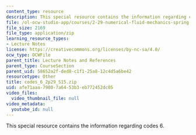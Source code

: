 ```yaml
---
content_type: resource
description: This special resource contains the information regarding codes 6.
file: /ol-ocw-studio-app/courses/2-29-numerical-fluid-mechanics-spring-2015/afe71aaa79807a6453b3eb772452dc05_codes_6_2p29_S15.zip
file_size: 2169
file_type: application/zip
learning_resource_types:
- Lecture Notes
license: https://creativecommons.org/licenses/by-nc-sa/4.0/
ocw_type: OCWFile
parent_title: Lecture Notes and References
parent_type: CourseSection
parent_uid: 58652a2f-ded8-c1f1-25a8-12c4d5a6be42
resourcetype: Other
title: codes_6_2p29_S15.zip
uid: afe71aaa-7980-7a64-53b3-eb772452dc05
video_files:
  video_thumbnail_file: null
video_metadata:
  youtube_id: null
---
```

This special resource contains the information regarding codes 6.